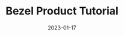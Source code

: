 ---
layout: post
title: 'Bezel Product Tutorial'
video-link: "https://ant.umn.edu/embedded/cmildifbfq"
date: 2023-01-17
application: bezel
flow-type: product tutorial
tags: [web, 3D, design]
---